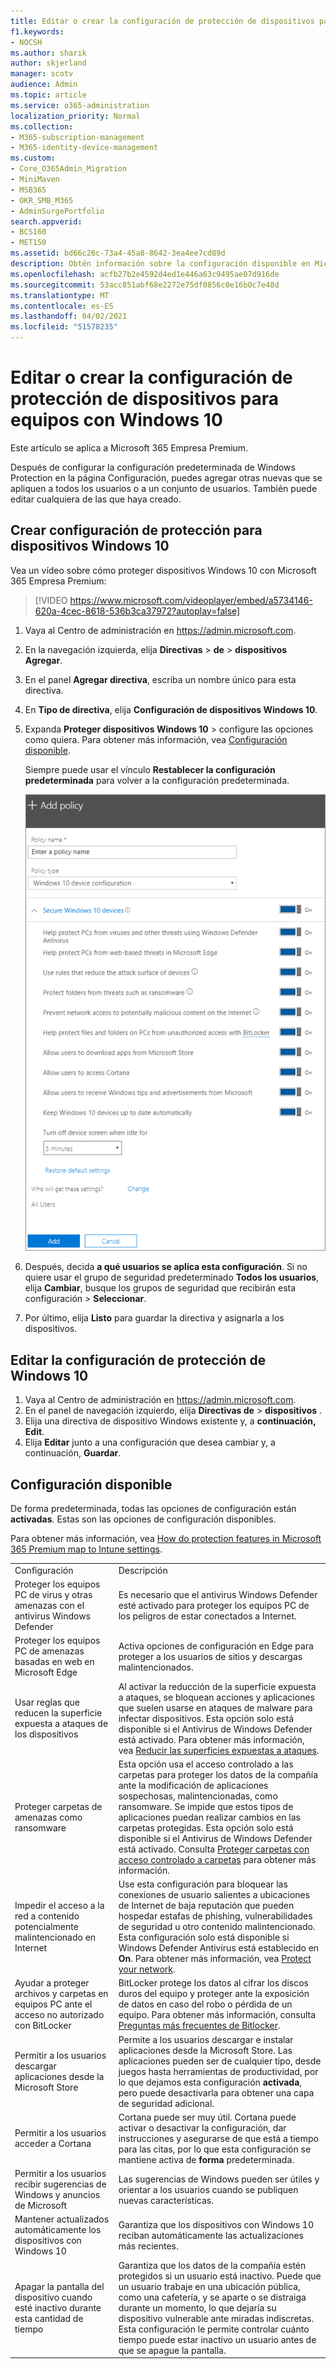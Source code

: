 ```yaml
---
title: Editar o crear la configuración de protección de dispositivos para equipos con Windows 10
f1.keywords:
- NOCSH
ms.author: sharik
author: skjerland
manager: scotv
audience: Admin
ms.topic: article
ms.service: o365-administration
localization_priority: Normal
ms.collection:
- M365-subscription-management
- M365-identity-device-management
ms.custom:
- Core_O365Admin_Migration
- MiniMaven
- MSB365
- OKR_SMB_M365
- AdminSurgePortfolio
search.appverid:
- BCS160
- MET150
ms.assetid: bd66c26c-73a4-45a8-8642-3ea4ee7cd89d
description: Obtén información sobre la configuración disponible en Microsoft 365 para empresas para proteger dispositivos Windows 10.
ms.openlocfilehash: acfb27b2e4592d4ed1e446a63c9495ae07d916de
ms.sourcegitcommit: 53acc851abf68e2272e75df0856c0e16b0c7e48d
ms.translationtype: MT
ms.contentlocale: es-ES
ms.lasthandoff: 04/02/2021
ms.locfileid: "51578235"
---
```

# <a name="edit-or-create-device-protection-settings-for-windows-10-pcs"></a>Editar o crear la configuración de protección de dispositivos para equipos con Windows 10

Este artículo se aplica a Microsoft 365 Empresa Premium.

Después de configurar la configuración predeterminada de Windows Protection en la página Configuración, puedes agregar otras nuevas que se apliquen a todos los usuarios o a un conjunto de usuarios. También puede editar cualquiera de las que haya creado.

## <a name="create-protection-settings-for-windows-10-devices"></a>Crear configuración de protección para dispositivos Windows 10

Vea un vídeo sobre cómo proteger dispositivos Windows 10 con Microsoft 365 Empresa Premium:
  
> [!VIDEO https://www.microsoft.com/videoplayer/embed/a5734146-620a-4cec-8618-536b3ca37972?autoplay=false]
  
1. Vaya al Centro de administración en <a href="https://go.microsoft.com/fwlink/p/?linkid=837890" target="_blank">https://admin.microsoft.com</a>. 
2. En la navegación izquierda, elija **Directivas** \> **de** \> **dispositivos Agregar**.
3. En el panel **Agregar directiva**, escriba un nombre único para esta directiva. 
4. En **Tipo de directiva**, elija **Configuración de dispositivos Windows 10**.
5. Expanda **Proteger dispositivos Windows 10** \> configure las opciones como quiera. Para obtener más información, vea [Configuración disponible](#available-settings). 
    
    Siempre puede usar el vínculo **Restablecer la configuración predeterminada** para volver a la configuración predeterminada. 
    
    ![Add policy pane with Windows 10 Device configuration selected](../media/fa9e2dc2-7eae-4c96-af34-765a1f641ecf.png)
  
6. Después, decida **a qué usuarios se aplica esta configuración**. Si no quiere usar el grupo de seguridad predeterminado **Todos los usuarios**, elija **Cambiar**, busque los grupos de seguridad que recibirán esta configuración \> **Seleccionar**.
7. Por último, elija **Listo** para guardar la directiva y asignarla a los dispositivos. 

## <a name="edit-windows-10-protection-settings"></a>Editar la configuración de protección de Windows 10
 
1. Vaya al Centro de administración en <a href="https://go.microsoft.com/fwlink/p/?linkid=837890" target="_blank">https://admin.microsoft.com</a>.     
2. En el panel de navegación izquierdo, elija **Directivas de** \> **dispositivos** .
1. Elija una directiva de dispositivo Windows existente y, a **continuación, Edit**.
1. Elija **Editar** junto a una configuración que desea cambiar y, a continuación, **Guardar**.

## <a name="available-settings"></a>Configuración disponible

De forma predeterminada, todas las opciones de configuración están **activadas**. Estas son las opciones de configuración disponibles.
  
Para obtener más información, vea [How do protection features in Microsoft 365 Premium map to Intune settings](map-protection-features-to-intune-settings.md). 
  
|||
|:-----|:-----|
|Configuración  <br/> |Descripción  <br/> |
|Proteger los equipos PC de virus y otras amenazas con el antivirus Windows Defender  <br/> |Es necesario que el antivirus Windows Defender esté activado para proteger los equipos PC de los peligros de estar conectados a Internet.  <br/> |
|Proteger los equipos PC de amenazas basadas en web en Microsoft Edge  <br/> |Activa opciones de configuración en Edge para proteger a los usuarios de sitios y descargas malintencionados.  <br/> |
|Usar reglas que reducen la superficie expuesta a ataques de los dispositivos  <br/> |Al activar la reducción de la superficie expuesta a ataques, se bloquean acciones y aplicaciones que suelen usarse en ataques de malware para infectar dispositivos. Esta opción solo está disponible si el Antivirus de Windows Defender está activado. Para obtener más información, vea [Reducir las superficies expuestas a ataques](/windows/security/threat-protection/microsoft-defender-atp/exploit-protection).  <br/> |
|Proteger carpetas de amenazas como ransomware  <br/> |Esta opción usa el acceso controlado a las carpetas para proteger los datos de la compañía ante la modificación de aplicaciones sospechosas, malintencionadas, como ransomware. Se impide que estos tipos de aplicaciones puedan realizar cambios en las carpetas protegidas. Esta opción solo está disponible si el Antivirus de Windows Defender está activado. Consulta [Proteger carpetas con acceso controlado a carpetas](/mem/configmgr/protect/deploy-use/create-deploy-exploit-guard-policy#bkmk_CFA) para obtener más información.  <br/> |
|Impedir el acceso a la red a contenido potencialmente malintencionado en Internet  <br/> |Use esta configuración para bloquear las conexiones de usuario salientes a ubicaciones de Internet de baja reputación que pueden hospedar estafas de phishing, vulnerabilidades de seguridad u otro contenido malintencionado. Esta configuración solo está disponible si Windows Defender Antivirus está establecido en **On**. Para obtener más información, vea [Protect your network](/windows/security/threat-protection/windows-defender-antivirus/configure-real-time-protection-windows-defender-antivirus).  <br/> |
|Ayudar a proteger archivos y carpetas en equipos PC ante el acceso no autorizado con BitLocker  <br/> |BitLocker protege los datos al cifrar los discos duros del equipo y proteger ante la exposición de datos en caso del robo o pérdida de un equipo. Para obtener más información, consulta [Preguntas más frecuentes de Bitlocker](/windows/security/information-protection/bitlocker/bitlocker-frequently-asked-questions).  <br/> |
|Permitir a los usuarios descargar aplicaciones desde la Microsoft Store  <br/> |Permite a los usuarios descargar e instalar aplicaciones desde la Microsoft Store. Las aplicaciones pueden ser de cualquier tipo, desde juegos hasta herramientas de productividad, por lo que dejamos esta configuración **activada**, pero puede desactivarla para obtener una capa de seguridad adicional.  <br/> |
|Permitir a los usuarios acceder a Cortana  <br/> |Cortana puede ser muy útil. Cortana puede activar o desactivar la configuración, dar instrucciones y asegurarse de que está a tiempo para las citas, por lo que esta configuración se mantiene activa de **forma** predeterminada.  <br/> |
|Permitir a los usuarios recibir sugerencias de Windows y anuncios de Microsoft  <br/> |Las sugerencias de Windows pueden ser útiles y orientar a los usuarios cuando se publiquen nuevas características.  <br/> |
|Mantener actualizados automáticamente los dispositivos con Windows 10  <br/> |Garantiza que los dispositivos con Windows 10 reciban automáticamente las actualizaciones más recientes.  <br/> |
|Apagar la pantalla del dispositivo cuando esté inactivo durante esta cantidad de tiempo  <br/> |Garantiza que los datos de la compañía estén protegidos si un usuario está inactivo. Puede que un usuario trabaje en una ubicación pública, como una cafetería, y se aparte o se distraiga durante un momento, lo que dejaría su dispositivo vulnerable ante miradas indiscretas. Esta configuración le permite controlar cuánto tiempo puede estar inactivo un usuario antes de que se apague la pantalla.  <br/> |